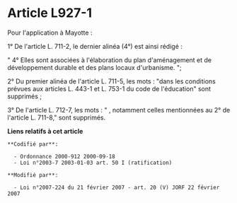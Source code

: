 # Article L927-1

Pour l'application à Mayotte :

1° De l'article L. 711-2, le dernier alinéa (4°) est ainsi rédigé :

" 4° Elles sont associées à l'élaboration du plan d'aménagement et de développement durable et des plans locaux d'urbanisme.
";

2° Du premier alinéa de l'article L. 711-5, les mots : "dans les conditions prévues aux articles L. 443-1 et L. 753-1 du code
de l'éducation" sont supprimés ;

3° De l'article L. 712-7, les mots : " , notamment celles mentionnées au 2° de l'article L. 711-8," sont supprimés.

**Liens relatifs à cet article**

	**Codifié par**:

	  - Ordonnance 2000-912 2000-09-18
	  - Loi n°2003-7 2003-01-03 art. 50 I (ratification)

	**Modifié par**:

	  - Loi n°2007-224 du 21 février 2007 - art. 20 (V) JORF 22 février 2007
